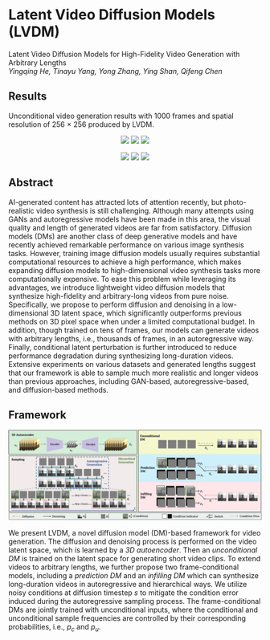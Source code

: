 # Latent Video Diffusion Models (LVDM)

Latent Video Diffusion Models for High-Fidelity Video Generation with Arbitrary Lengths  
*Yingqing He, Tinayu Yang, Yong Zhang, Ying Shan, Qifeng Chen*

## Results
Unconditional video generation results with 1000 frames and spatial resolution of 256 $\times$ 256 produced by LVDM.

<p align="center">
    <img src=assets/sky-long-001.gif />
    <img src=assets/sky-long-002.gif />
    <img src=assets/sky-long-003.gif />
</p>

<p align="center">
    <img src=assets/ucf-long-001.gif />
    <img src=assets/ucf-long-002.gif />
    <img src=assets/ucf-long-003.gif />
</p>


## Abstract
AI-generated content has attracted lots of attention recently, but photo-realistic video synthesis is still challenging. Although many attempts using GANs and autoregressive models have been made in this area, the visual quality and length of generated videos are far from satisfactory. Diffusion models (DMs) are another class of deep generative models and have recently achieved remarkable performance on various image synthesis tasks. However, training image diffusion models usually requires substantial computational resources to achieve a high performance, which makes expanding diffusion models to high-dimensional video synthesis tasks more computationally expensive. To ease this problem while leveraging its advantages, we introduce lightweight video diffusion models that synthesize high-fidelity and arbitrary-long videos from pure noise. Specifically, we propose to perform diffusion and denoising in a low-dimensional 3D latent space, which significantly outperforms previous methods on 3D pixel space when under a limited computational budget. In addition, though trained on tens of frames, our models can generate videos with arbitrary lengths, i.e., thousands of frames, in an autoregressive way. Finally, conditional latent perturbation is further introduced to reduce performance degradation during synthesizing long-duration videos. Extensive experiments on various datasets and generated lengths suggest that our framework is able to sample much more realistic and longer videos than previous approaches, including GAN-based, autoregressive-based, and diffusion-based methods.

## Framework
<p align="center">
    <img src=assets/framework.jpeg />
</p>

We present LVDM, a novel diffusion model (DM)-based framework for video generation. The diffusion and denoising process is performed on the video latent space, which is learned by a *3D autoencoder*. Then an *unconditional DM* is trained on the latent space for generating short video clips. To extend videos to arbitrary lengths, we further propose two frame-conditional models, including a *prediction DM* and an *infilling DM* which can synthesize long-duration videos in autoregressive and hierarchical ways. We utilize noisy conditions at diffusion timestep $s$ to mitigate the condition error induced during the autoregressive sampling process. The frame-conditional DMs are jointly trained with unconditional inputs, where the conditional and unconditional sample frequencies are controlled by their corresponding probabilities, i.e., $p_c$ and $p_u$.

